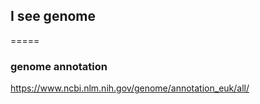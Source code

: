 ## I see genome

=====

### genome annotation

  https://www.ncbi.nlm.nih.gov/genome/annotation_euk/all/
